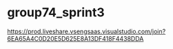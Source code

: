 # group74_sprint3
https://prod.liveshare.vsengsaas.visualstudio.com/join?6EA65A4C0D20E5D625E8A13DF418F4438DDA
